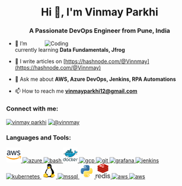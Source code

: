 <h1 align="center">Hi 👋, I'm Vinmay Parkhi</h1>
<h3 align="center">A Passionate DevOps Engineer from Pune, India</h3>
<img align="right" alt="Coding" width="400" src="https://lh5.googleusercontent.com/proxy/nMYIQlC3UJLaUiX-GYOzEu_e2S7FZtaioKTqwLGl3Z_uW9OzATtiymBuegD-HMKkdSXWUbg_ufZBgCtAShaa7Py6LO6CoDoYPA2MPbwfz6Qt">

- 🌱 I’m currently learning **Data Fundamentals, Jfrog**

- 📝 I write articles on [https://hashnode.com/@Vinnmay](https://hashnode.com/@Vinnmay)

- 💬 Ask me about **AWS, Azure DevOps, Jenkins, RPA Automations**

- 📫 How to reach me **vinmayparkhi12@gmail.com**

<h3 align="left">Connect with me:</h3>
<p align="left">
<a href="https://linkedin.com/in/vinmay parkhi" target="blank"><img align="center" src="https://raw.githubusercontent.com/rahuldkjain/github-profile-readme-generator/master/src/images/icons/Social/linked-in-alt.svg" alt="vinmay parkhi" height="30" width="40" /></a>
<a href="https://hashnode.com/@vinnmay" target="blank"><img align="center" src="https://raw.githubusercontent.com/rahuldkjain/github-profile-readme-generator/master/src/images/icons/Social/hashnode.svg" alt="@vinnmay" height="30" width="40" /></a>
</p>

<h3 align="left">Languages and Tools:</h3>
<p align="left"> <a href="https://aws.amazon.com" target="_blank" rel="noreferrer"> <img src="https://raw.githubusercontent.com/devicons/devicon/master/icons/amazonwebservices/amazonwebservices-original-wordmark.svg" alt="aws" width="40" height="40"/> </a> <a href="https://azure.microsoft.com/en-in/" target="_blank" rel="noreferrer"> <img src="https://www.vectorlogo.zone/logos/microsoft_azure/microsoft_azure-icon.svg" alt="azure" width="40" height="40"/> </a> <a href="https://www.gnu.org/software/bash/" target="_blank" rel="noreferrer"> <img src="https://www.vectorlogo.zone/logos/gnu_bash/gnu_bash-icon.svg" alt="bash" width="40" height="40"/> </a> <a href="https://www.docker.com/" target="_blank" rel="noreferrer"> <img src="https://raw.githubusercontent.com/devicons/devicon/master/icons/docker/docker-original-wordmark.svg" alt="docker" width="40" height="40"/> </a> <a href="https://cloud.google.com" target="_blank" rel="noreferrer"> <img src="https://www.vectorlogo.zone/logos/google_cloud/google_cloud-icon.svg" alt="gcp" width="40" height="40"/> </a> <a href="https://git-scm.com/" target="_blank" rel="noreferrer"> <img src="https://www.vectorlogo.zone/logos/git-scm/git-scm-icon.svg" alt="git" width="40" height="40"/> </a> <a href="https://grafana.com" target="_blank" rel="noreferrer"> <img src="https://www.vectorlogo.zone/logos/grafana/grafana-icon.svg" alt="grafana" width="40" height="40"/> </a> <a href="https://www.jenkins.io" target="_blank" rel="noreferrer"> <img src="https://www.vectorlogo.zone/logos/jenkins/jenkins-icon.svg" alt="jenkins" width="40" height="40"/> </a> <a href="https://kubernetes.io" target="_blank" rel="noreferrer"> <img src="https://www.vectorlogo.zone/logos/kubernetes/kubernetes-icon.svg" alt="kubernetes" width="40" height="40"/> </a> <a href="https://www.linux.org/" target="_blank" rel="noreferrer"> <img src="https://raw.githubusercontent.com/devicons/devicon/master/icons/linux/linux-original.svg" alt="linux" width="40" height="40"/> </a> <a href="https://www.microsoft.com/en-us/sql-server" target="_blank" rel="noreferrer"> <img src="https://www.svgrepo.com/show/303229/microsoft-sql-server-logo.svg" alt="mssql" width="40" height="40"/> </a> <a href="https://www.python.org" target="_blank" rel="noreferrer"> <img src="https://raw.githubusercontent.com/devicons/devicon/master/icons/python/python-original.svg" alt="python" width="40" height="40"/> </a> <a href="https://redis.io" target="_blank" rel="noreferrer"> <img src="https://raw.githubusercontent.com/devicons/devicon/master/icons/redis/redis-original-wordmark.svg" alt="redis" width="40" height="40"/> </a> <a href="https://www.microsoft.com/en-us/power-platform" target="_blank" rel="noreferrer"> <img src="https://upload.wikimedia.org/wikipedia/commons/thumb/1/1a/Microsoft_Power_Platform_logo.svg/1079px-Microsoft_Power_Platform_logo.svg.png" alt="aws" width="40" height="40"/> </a> <a href="https://aws.amazon.com" target="_blank" rel="noreferrer"> <img src="https://zeevector.com/wp-content/uploads/Azure-Devops-Logo-Transparent.png" alt="aws" width="40" height="40"/> </a> </p>
